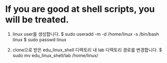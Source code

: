 # If you are good at shell scripts, you will be treated.

1. linux user를 생성합니다.
$ sudo useradd -m -d /home/linux -s /bin/bash linux
$ sudo passwd linux

2. clone으로 받은 edu_linux_shell 디렉토리 내 lab 디렉토리 경로를 변경합니다.
$ sudo mv edu_linux_shell/lab /home/linux/
